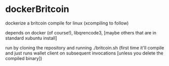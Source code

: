 # dockerBritcoin
dockerize a britcoin compile for linux (xcompiling to follow)

depends on docker (of course!), libqrencode3, [maybe others that are in standard xubuntu install]

run by cloning the repository and running ./britcoin.sh (first time it'll compile and just runs wallet client on subsequent invocations [unless you delete the compiled binary])

